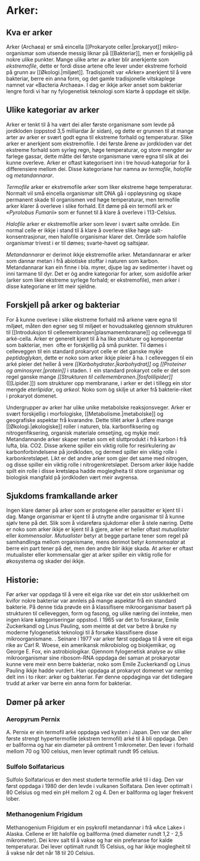 # Arker:

## Kva er arker

Arker (Archaea) er små eincella [[Prokaryote celler.|prokaryot]] mikro-organismar som utsende messig liknar på [[Bakteriar]], men er forskjellig på nokre ulike punkter. Mange ulike arter av arker blir anerkjente som *ekstremofile*, dette er fordi disse artene ofte lever under ekstreme forhold på grunn av [[Økologi.|miljøet]]. Tradisjonelt var «Arker» anerkjent til å vere bakteriar, berre ein anna form, og det gamle tradisjonelle vitskaplege namnet var «Bacteria Archaea». I dag er ikkje arker anset som bakteriar lengre fordi vi har ny fylogenetisk teknologi som klarte å oppdage eit skilje.

## Ulike kategoriar av arker
Arker er tenkt til å ha vært dei aller første organismane som levde på jordkloden (oppstod 3,5 milliardar år sidan), og dette er grunnen til at mange arter av arker er svært godt egna til ekstreme forhald og temperaturar. Slike arker er anerkjent som ekstremofile. I dei første årene av jordkloden var det ekstreme forhald som syrleg regn, høge temperaturar, og store mengder av farlege gassar, dette måtte dei første organismane være egna til slik at dei kunne overleve. Arker er oftast kategorisert inn i tre hovud-kategoriar for å differensiere mellom dei. Disse kategoriane har namna av _termofile_, _halofile_ og _metandannarar_. 

*Termofile* arker er ekstremofile arker som liker ekstreme høge temperaturar. Normalt vil små eincella organismar sitt DNA gå i oppløysning og skape permanent skade til organismen ved høge temperaturar, men termofile arker klarer å overleve i slike forhald. Eit døme på ein termofil ark er «_Pyrolobus Fumarii»_ som er funnet til å klare å overleve i 113-Celsius.

*Halofile* arker er ekstremofile arker som lever i svært salte område. Ein normal celle er ikkje i stand til å klare å overleve slike høge salt-konsentrasjonar, men halofile organismar klarer det. Område som halofile organismar trivest i er til dømes; svarte-havet og saltsjøar. 

*Metandannarar* er derimot ikkje ekstremofile arker. Metandannarar er arker som dannar metan i frå abiotiske stoffar i naturen som karbon. Metandannarar kan ein finne i bla. myrer, djupe lag av sedimenter i havet og inni tarmane til dyr. Det er òg andre kategoriar for arker, som asidofile arker (arker som liker ekstreme syrlege forhald; er ekstremofile), men arker i disse kategoriane er litt meir sjeldne.


## Forskjell på arker og bakteriar
For å kunne overleve i slike ekstreme forhald må arkene være egna til miljøet, måten den egner seg til miljøet er hovudsakeleg gjennom strukturen til [[Introduksjon til cellemembranen|plasmamembranane]] og cellevegga til arké-cella. Arker er generelt kjent til å ha like strukturer og komponentar som bakteriar, men  ofte er forskjellig på små punkter. Til dømes i celleveggen til ein standard prokaryot celle er det ganske mykje _peptidoglykan_, dette er noko som arker ikkje pleier å ha. I celleveggen til ein arké pleier det heller å vere *[[Karbohydrater.|karbohydrat]]* og *[[Proteiner og aminosyrer.|protein]]* i staden. I  ein standard prokaryot celle er det som regel ganske mange *[[Strukturen til cellemembranen.|fosfolilipider]]*([[Lipider.]]) som strukturer opp membranane, i arker er det i tillegg ein stor mengde _eterlipidar_, og _arkeol_. Noko som òg skilje ut arker frå bakterie-riket i prokaryot domenet.

Undergrupper av arker har ulike unike metabolske reaksjonsveger. Arker er svært forskjellig i morfologiske, [[Metabolisme.|metabolske]] og geografiske aspektar frå kvarandre. Dette tillèt arker å utføre mange [[Økologi.|økologiske]] roller i naturen, bla. karbonfiksering og nitrogenfiksering, organisk materiale omsetjing, og mykje meir.  Metandannande arker skaper metan som eit sluttprodukt i frå karbon i frå lufta, bla. CO2. Disse arkene spiller ein viktig rolle for resirkulering av karbonforbindelsene på jordkloden, og dermed spiller ein viktig rolle i karbonkretsløpet. Likt er det andre arker som gjer det same med nitrogen, og disse spiller ein viktig rolle i nitrogenkretsløpet. Dersom arker ikkje hadde spilt ein rolle i disse kretsløpa hadde moglegheita til store organismar og biologisk mangfald på jordkloden vært meir avgrensa.

## Sjukdoms framkallande arker
Ingen klare dømer på arker som er protogene eller parasitter er kjent til i dag. Mange organismar er kjent til å utnytte andre organismar til å kunne sjølv tene på det. Slik som å vidareføra sjukdomar eller å stele næring. Dette er noko som arker ikkje er kjent til å gjere, arker er heller oftast *mutualister* eller *kommensalar*. *Mutualister* betyr at begge partane tener som regel på samhandlinga mellom organismane, mens derimot betyr *kommensalar* at berre ein part tener på det, men den andre blir ikkje skada. At arker er oftast mutualister eller kommensalar gjer at arker spiller ein viktig rolle for økosystema og skader dei ikkje. 

## Historie:
Før arker var oppdaga til å vere eit eiga rike var det ein stor usikkerheit om kvifor nokre bakteriar var annleis på mange aspektar frå ein standard bakterie. På denne tida prøvde ein å klassifisere mikroorganismar basert på strukturen til celleveggen, form og fasong, og ulike næring dei innteke, men ingen klare kategoriseringar oppstod. I 1965 var det to forskarar, Emile Zuckerkandl og Linus Pauling, som meinte at det var betre å bruke ny moderne fylogenetisk teknologi til å forsøke klassifisere disse mikroorganismane. . Seinare i 1977 var arker først oppdaga til å vere eit eiga rike av Carl R. Woese, ein amerikansk mikrobiolog og biokjemikar, og George E. Fox, ein astrobiologikar. Gjennom fylogenetisk analyse av slike mikroorganismar sine ribosom-RNA oppdaga dei saman at prokaryotar kunne vere meir enn berre bakteriar, noko som Emile Zuckerkandl og Linus Pauling ikkje hadde vurdert. Han oppdaga at prokaryot domenet var nemleg delt inn i to riker: arker og bakteriar. Før denne oppdaginga var det tidlegare trudd at arker var berre ein anna form for bakteriar.


## Dømer på arker
### Aeropyrum Pernix
A. Pernix er ein termofil arké oppdaga ved kysten i Japan. Den var den aller første strengt hypertermofile (ekstrem termofil) arké til å bli oppdaga. Den er ballforma og har ein diameter på omtrent 1 mikrometer. Den lever i forhald mellom 70 og 100 celsius, men lever optimalt rundt 95 celsius. 

### Sulfolo Solfataricus
Sulfolo Solfataricus er den mest studerte termofile arké til i dag. Den var først oppdaga i 1980 der den levde i vulkanen Solfatara. Den lever optimalt i 80 Celsius og med ein pH mellom 2 og 4. Den er ballforma og lager frekvent lober.

### Methanogenium Frigidum
Methanogenium Frigidum er ein psykrofil metandannar i frå «Ace Lake» i Alaska. Cellene er litt halofile og ballforma (med diameter rundt 1,2 - 2,5 mikrometer). Dei krev salt til å vakse og har ein preferanse for kalde temperaturar. Dei lever optimalt rundt 15 Celsius, og har ikkje moglegheit til å vakse når det når 18 til 20 Celsius. 

